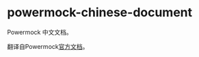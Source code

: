 # powermock-chinese-document
Powermock 中文文档。

翻译自Powermock[官方文档](https://github.com/powermock/powermock)。

